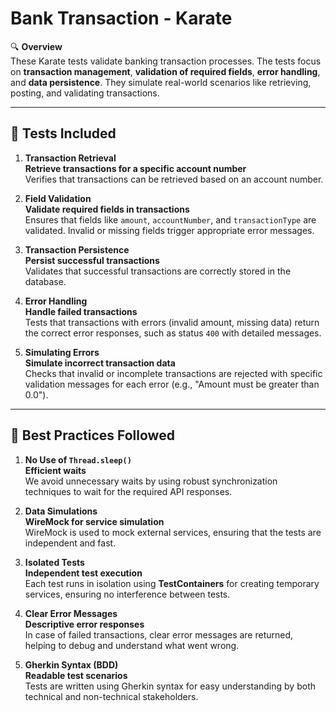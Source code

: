 # Bank Transaction - Karate

🔍 **Overview**  
These Karate tests validate banking transaction processes. The tests focus on **transaction management**, **validation of required fields**, **error handling**, and **data persistence**. They simulate real-world scenarios like retrieving, posting, and validating transactions.

---

## 🧪 **Tests Included**

1. **Transaction Retrieval**  
   **Retrieve transactions for a specific account number**  
   Verifies that transactions can be retrieved based on an account number.

2. **Field Validation**  
   **Validate required fields in transactions**  
   Ensures that fields like `amount`, `accountNumber`, and `transactionType` are validated. Invalid or missing fields trigger appropriate error messages.

3. **Transaction Persistence**  
   **Persist successful transactions**  
   Validates that successful transactions are correctly stored in the database.

4. **Error Handling**  
   **Handle failed transactions**  
   Tests that transactions with errors (invalid amount, missing data) return the correct error responses, such as status `400` with detailed messages.

5. **Simulating Errors**  
   **Simulate incorrect transaction data**  
   Checks that invalid or incomplete transactions are rejected with specific validation messages for each error (e.g., "Amount must be greater than 0.0").

---

## 🚀 **Best Practices Followed**

1. **No Use of `Thread.sleep()`**  
   **Efficient waits**  
   We avoid unnecessary waits by using robust synchronization techniques to wait for the required API responses.

2. **Data Simulations**  
   **WireMock for service simulation**  
   WireMock is used to mock external services, ensuring that the tests are independent and fast.

3. **Isolated Tests**  
   **Independent test execution**  
   Each test runs in isolation using **TestContainers** for creating temporary services, ensuring no interference between tests.

4. **Clear Error Messages**  
   **Descriptive error responses**  
   In case of failed transactions, clear error messages are returned, helping to debug and understand what went wrong.

5. **Gherkin Syntax (BDD)**  
   **Readable test scenarios**  
   Tests are written using Gherkin syntax for easy understanding by both technical and non-technical stakeholders.
